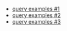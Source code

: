 - [query examples #1](https://docs.google.com/document/d/1g6vKvBP6-i5l7I6MJvsXa3P7C0u2jXzs9HBgMxM3mv4/edit?usp=sharing)
- [query examples #2](https://docs.google.com/document/d/1as6JOiq7WvLr5QEjND358ml7wTe3C6k5h1y2MCq6oOk/edit?usp=sharing)
- [query examples #3](https://docs.google.com/document/d/1bj17qR9eebUXhCu-6uKxl9qBj6cy4oRAE3KMSVXRkVc/edit?usp=sharing)
